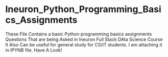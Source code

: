 # Ineuron_Python_Programming_Basics_Assignments
These File Contains a basic Python programming basics assignments Questions That are being Asked in Ineuron Full Stack DAta Science Course It Also Can be useful for general study for CS/IT students. I am attaching it in IPYNB file. Have A Look!
